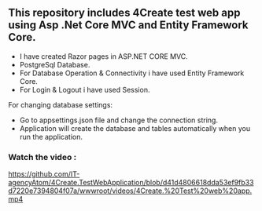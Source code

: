 This repository includes 4Create test web app using Asp .Net Core MVC and Entity Framework Core.
-
- I have created Razor pages in ASP.NET CORE MVC.
- PostgreSql Database.
- For Database Operation & Connectivity i have used Entity Framework Core.
- For Login & Logout i have used Session.

For changing database settings: 
- Go to appsettings.json file and change the connection string.
- Application will create the database and tables automatically when you run the application.

<h3>Watch the video : </h3>

https://github.com/IT-agencyAtom/4Create.TestWebApplication/blob/d41d4806618dda53ef9fb33d7220e7394804f07a/wwwroot/videos/4Create.%20Test%20web%20app.mp4